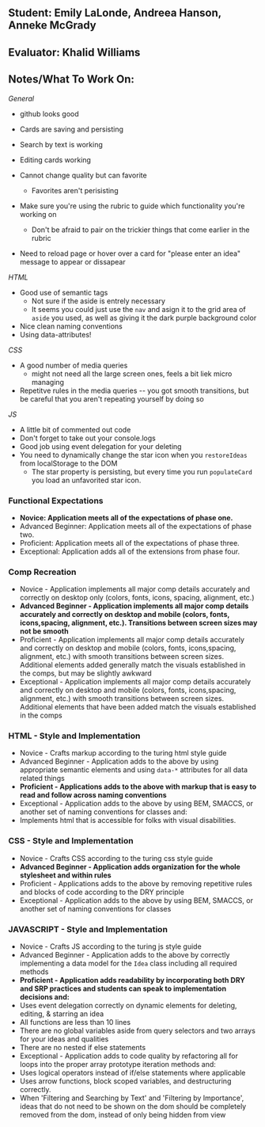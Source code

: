 ## Student: Emily LaLonde, Andreea Hanson, Anneke McGrady
## Evaluator: Khalid Williams
## Notes/What To Work On:

_General_
* github looks good 

* Cards are saving and persisting 
* Search by text is working 
* Editing cards working
* Cannot change quality but can favorite
  * Favorites aren't perisisting 
* Make sure you're using the rubric to guide which functionality you're working on 
  * Don't be afraid to pair on the trickier things that come earlier in the rubric
* Need to reload page or hover over a card for "please enter an idea" message to appear or dissapear



_HTML_
* Good use of semantic tags 
  * Not sure if the aside is entrely necessary
  * It seems you could just use the `nav` and asign it to the grid area of `aside` you used, as well as giving it the dark purple background color 
* Nice clean naming conventions
* Using data-attributes!


_CSS_
* A good number of media queries 
  * might not need all the large screen ones, feels a bit liek micro managing 
* Repetitve rules in the media queries -- you got smooth transitions, but be careful that you aren't repeating yourself by doing so

_JS_
* A little bit of commented out code
* Don't forget to take out your console.logs
* Good job using event delegation for your deleting 
* You need to dynamically change the star icon when you `restoreIdeas` from localStorage to the DOM
  * The star property is persisting, but every time you run `populateCard` you load an unfavorited star icon. 


### Functional Expectations

*  __Novice: Application meets all of the expectations of phase one.__
*  Advanced Beginner: Application meets all of the expectations of phase two.
*  Proficient: Application meets all of the expectations of phase three.
*  Exceptional: Application adds all of the extensions from phase four.

### Comp Recreation

*  Novice - Application implements all major comp details accurately and correctly on desktop only (colors, fonts, icons, spacing, alignment, etc.)
*  __Advanced Beginner - Application implements all major comp details accurately and correctly on desktop and mobile (colors, fonts, icons,spacing, alignment,  etc.). Transitions between screen sizes may not be smooth__
*  Proficient - Application implements all major comp details accurately and correctly on desktop and mobile (colors, fonts, icons,spacing, alignment,  etc.) with smooth transitions between screen sizes. Additional elements added generally match the visuals established in the comps, but may be slightly awkward
*  Exceptional - Application implements all major comp details accurately and correctly on desktop and mobile (colors, fonts, icons,spacing, alignment,  etc.) with smooth transitions between screen sizes. Additional elements that have been added match the visuals established in the comps

### HTML - Style and Implementation

*  Novice - Crafts markup according to the turing html style guide
*  Advanced Beginner - Application adds to the above by using appropriate semantic elements and using `data-*` attributes for all data related things
*  __Proficient - Applications adds to the above with markup that is easy to read and follow across naming conventions__
*  Exceptional - Application adds to the above by using BEM, SMACCS, or another set of naming conventions for classes and:
  *  Implements html that is accessible for folks with visual disabilities.

### CSS - Style and Implementation

*  Novice - Crafts CSS according to the turing css style guide
*  __Advanced Beginner - Application adds organization for the whole stylesheet and within rules__
*  Proficient - Applications adds to the above by removing repetitive rules and blocks of code according to the DRY principle
*  Exceptional - Application adds to the above by using BEM, SMACCS, or another set of naming conventions for classes

### JAVASCRIPT - Style and Implementation

*  Novice - Crafts JS according to the turing js style guide
*  Advanced Beginner - Application adds to the above by correctly implementing a data model for the `Idea` class including all required methods
*  __Proficient - Application adds readability by incorporating both DRY and SRP practices and students can speak to implementation decisions and:__
  *  Uses event delegation correctly on dynamic elements for deleting, editing, & starring an idea
  *  All functions are less than 10 lines
  *  There are no global variables aside from query selectors and two arrays for your ideas and qualities
  *  There are no nested if else statements
*  Exceptional - Application adds to code quality by refactoring all for loops into the proper array prototype iteration methods and:
  *  Uses logical operators instead of if/else statements where applicable
  *  Uses arrow functions, block scoped variables, and destructuring correctly.
  *  When 'Filtering and Searching by Text' and 'Filtering by Importance', ideas that do not need to be shown on the dom should be completely removed from the dom, instead of only being hidden from view
